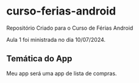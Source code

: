 # curso-ferias-android
Repositório Criado para o Curso de Férias Android

Aula 1 foi ministrada no dia 10/07/2024.

## Temática do App

Meu app será uma app de lista de compras.
